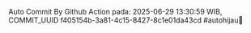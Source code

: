 Auto Commit By Github Action pada: 2025-06-29 13:30:59 WIB, COMMIT_UUID f405154b-3a81-4c15-8427-8c1e01da43cd #autohijau🗿
